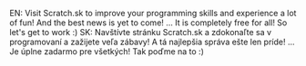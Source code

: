 EN:
Visit Scratch.sk to improve your programming skills and experience a lot of fun! And the best news is yet to come! ... It is completely free for all! So let's get to work :)
SK:
Navštívte stránku Scratch.sk a zdokonaľte sa v programovaní a zažijete veľa zábavy! A tá najlepšia správa ešte len príde! ... Je úplne zadarmo pre všetkých! Tak poďme na to :)
